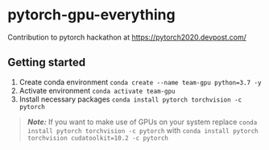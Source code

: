 # pytorch-gpu-everything
Contribution to pytorch hackathon at https://pytorch2020.devpost.com/

## Getting started
1. Create conda environment `conda create --name team-gpu python=3.7 -y`
2. Activate environment `conda activate team-gpu`
3. Install necessary packages `conda install pytorch torchvision -c pytorch`

> **_Note:_**  If you want to make use of GPUs on your system replace `conda install pytorch torchvision -c pytorch` with `conda install pytorch torchvision cudatoolkit=10.2 -c pytorch`
